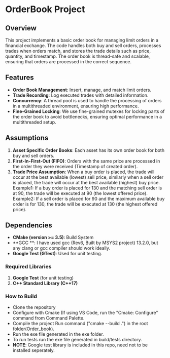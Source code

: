 # OrderBook Project

## Overview

This project implements a basic order book for managing limit orders in a financial exchange. The code handles both buy and sell orders, processes trades when orders match, and stores the trade details such as price, quantity, and timestamp. The order book is thread-safe and scalable, ensuring that orders are processed in the correct sequence.

## Features
- **Order Book Management**: Insert, manage, and match limit orders.
- **Trade Recording**: Log executed trades with detailed information.
- **Concurrency**: A thread pool is used to handle the processing of orders in a multithreaded environment, ensuring high performance.
- **Fine-Grained Locking**: We use fine-grained mutexes for locking parts of the order book to avoid bottlenecks, ensuring optimal performance in a multithreaded setup.
  
## Assumptions
1. **Asset Specific Order Books**: Each asset has its own order book for both buy and sell orders.
2. **First-In-First-Out (FIFO)**: Orders with the same price are processed in the order they were received (Timestamp of created order).
3. **Trade Price Assumption**: When a buy order is placed, the trade will occur at the best available (lowest) sell price, similarly when a sell order is placed, the trade will occur at the best available (highest) buy price.
   <br>Example1: If a buy order is placed for 130 and the matching sell order is at 90, the trade will be executed at 90 (the lowest offered price).
   <br>Example2: If a sell order is placed for 90 and the maximum available buy order is for 130, the trade will be executed at 130 (the highest offered price).

## Dependencies
- **CMake (version >= 3.5)**: Build System
- **GCC **: I have used gcc (Rev6, Built by MSYS2 project) 13.2.0, but any clang or gcc compiler should work ideally.
- **Google Test (GTest)**: Used for unit testing.

### Required Libraries
1. **Google Test** (for unit testing)
3. **C++ Standard Library (C++17)**

### How to Build
- Clone the repository
- Configure with Cmake (If using VS Code, run the "Cmake: Configure" command from Command Palette.
- Compile the project Run command ("cmake --build .") in the root folder(Order_book).
- Run the exe file generated in the exe folder.
- To run tests run the exe file generated in build/tests directory.
- **NOTE**: Google test library is included in this repo, need not to be installed seperately.

